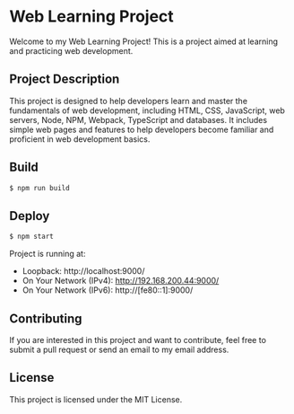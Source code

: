 # Web Learning Project

Welcome to my Web Learning Project! This is a project aimed at learning and practicing web development.

## Project Description

This project is designed to help developers learn and master the fundamentals of web development, including HTML, CSS, JavaScript, web servers, Node, NPM, Webpack, TypeScript and databases. It includes simple web pages and features to help developers become familiar and proficient in web development basics.

## Build

``` bash
$ npm run build
```

## Deploy

``` bash
$ npm start
```
Project is running at:

- Loopback: http://localhost:9000/
- On Your Network (IPv4): http://192.168.200.44:9000/
- On Your Network (IPv6): http://[fe80::1]:9000/

## Contributing

If you are interested in this project and want to contribute, feel free to submit a pull request or send an email to my email address.

## License

This project is licensed under the MIT License.